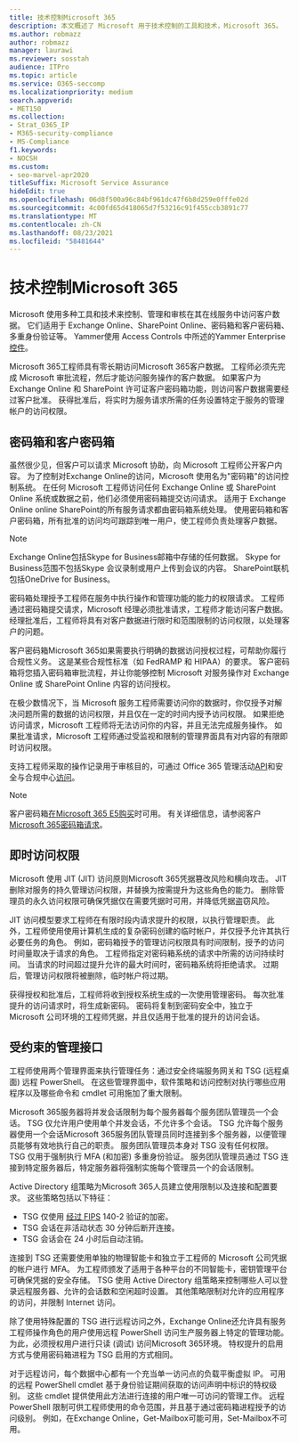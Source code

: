 ```yaml
---
title: 技术控制Microsoft 365
description: 本文概述了 Microsoft 用于技术控制的工具和技术，Microsoft 365。
ms.author: robmazz
author: robmazz
manager: laurawi
ms.reviewer: sosstah
audience: ITPro
ms.topic: article
ms.service: O365-seccomp
ms.localizationpriority: medium
search.appverid:
- MET150
ms.collection:
- Strat_O365_IP
- M365-security-compliance
- MS-Compliance
f1.keywords:
- NOCSH
ms.custom:
- seo-marvel-apr2020
titleSuffix: Microsoft Service Assurance
hideEdit: true
ms.openlocfilehash: 06d8f500a96c84bf961dc47f6b8d259e0fffe02d
ms.sourcegitcommit: 4c00fd65d418065d7f53216c91f455ccb3891c77
ms.translationtype: MT
ms.contentlocale: zh-CN
ms.lasthandoff: 08/23/2021
ms.locfileid: "58481644"
---
```

# <a name="technology-controls-in-microsoft-365"></a>技术控制Microsoft 365 

Microsoft 使用多种工具和技术来控制、管理和审核在其在线服务中访问客户数据。 它们适用于 Exchange Online、SharePoint Online、密码箱和客户密码箱、多重身份验证等。 Yammer使用 Access Controls 中所述的Yammer Enterprise[控件](assurance-yammer-enterprise-access-controls.md)。

Microsoft 365工程师具有零长期访问Microsoft 365客户数据。 工程师必须先完成 Microsoft 审批流程，然后才能访问服务操作的客户数据。 如果客户为 Exchange Online 和 SharePoint 许可证客户密码箱功能，则访问客户数据需要经过客户批准。 获得批准后，将实时为服务请求所需的任务设置特定于服务的管理帐户的访问权限。

## <a name="lockbox-and-customer-lockbox"></a>密码箱和客户密码箱

虽然很少见，但客户可以请求 Microsoft 协助，向 Microsoft 工程师公开客户内容。 为了控制对Exchange Online的访问，Microsoft 使用名为"密码箱"的访问控制系统。 在任何 Microsoft 工程师访问任何 Exchange Online 或 SharePoint Online 系统或数据之前，他们必须使用密码箱提交访问请求。 适用于 Exchange Online online SharePoint的所有服务请求都由密码箱系统处理。 使用密码箱和客户密码箱，所有批准的访问均可跟踪到唯一用户，使工程师负责处理客户数据。

> [!NOTE]
> Exchange Online包括Skype for Business邮箱中存储的任何数据。 Skype for Business范围不包括Skype 会议录制或用户上传到会议的内容。 SharePoint联机包括OneDrive for Business。

密码箱处理授予工程师在服务中执行操作和管理功能的能力的权限请求。 工程师通过密码箱提交请求，Microsoft 经理必须批准请求，工程师才能访问客户数据。 经理批准后，工程师将具有对客户数据进行限时和范围限制的访问权限，以处理客户的问题。

客户密码箱Microsoft 365如果需要执行明确的数据访问授权过程，可帮助你履行合规性义务。 这是某些合规性标准（如 FedRAMP 和 HIPAA）的要求。 客户密码箱将您插入密码箱审批流程，并让你能够控制 Microsoft 对服务操作对 Exchange Online 或 SharePoint Online 内容的访问授权。

在极少数情况下，当 Microsoft 服务工程师需要访问你的数据时，你仅授予对解决问题所需的数据的访问权限，并且仅在一定的时间内授予访问权限。 如果拒绝访问请求，Microsoft 工程师将无法访问你的内容，并且无法完成服务操作。 如果批准请求，Microsoft 工程师通过受监视和限制的管理界面具有对内容的有限即时访问权限。

支持工程师采取的操作记录用于审核目的，可通过 Office 365 管理活动[API](/office/office-365-management-api/get-started-with-office-365-management-apis)和安全与合规中心[访问](https://protection.office.com/)。

>[!NOTE]
> 客户密码箱[在Microsoft 365 E5购买](https://products.office.com/business/office-365-enterprise-e5-business-software)时可用。 有关详细信息，请参阅客户[Microsoft 365密码箱请求](https://support.office.com/article/Office-365-Customer-Lockbox-Requests-36f9cdd1-e64c-421b-a7e4-4a54d16440a2)。

## <a name="just-in-time-access"></a>即时访问权限

Microsoft 使用 JIT (JIT) 访问原则Microsoft 365凭据篡改风险和横向攻击。 JIT 删除对服务的持久管理访问权限，并替换为按需提升为这些角色的能力。 删除管理员的永久访问权限可确保凭据仅在需要凭据时可用，并降低凭据盗窃风险。

JIT 访问模型要求工程师在有限时段内请求提升的权限，以执行管理职责。 此外，工程师使用使用计算机生成的复杂密码创建的临时帐户，并仅授予允许其执行必要任务的角色。 例如，密码箱授予的管理访问权限具有时间限制，授予的访问时间量取决于请求的角色。 工程师指定对密码箱系统的请求中所需的访问持续时间。 当请求的时间超过提升允许的最大时间时，密码箱系统将拒绝请求。 过期后，管理访问权限将被删除，临时帐户将过期。

获得授权和批准后，工程师将收到授权系统生成的一次使用管理密码。 每次批准提升的访问请求时，将生成新密码。 密码将复制到密码安全中，独立于 Microsoft 公司环境的工程师凭据，并且仅适用于批准的提升的访问会话。

## <a name="constrained-management-interfaces"></a>受约束的管理接口

工程师使用两个管理界面来执行管理任务：通过安全终端服务网关和 TSG (远程桌面) 远程 PowerShell。 在这些管理界面中，软件策略和访问控制对执行哪些应用程序以及哪些命令和 cmdlet 可用施加了重大限制。

Microsoft 365服务器将并发会话限制为每个服务器每个服务团队管理员一个会话。 TSG 仅允许用户使用单个并发会话，不允许多个会话。 TSG 允许每个服务器使用一个会话Microsoft 365服务团队管理员同时连接到多个服务器，以便管理员能够有效地执行自己的职责。 服务团队管理员本身对 TSG 没有任何权限。 TSG 仅用于强制执行 MFA (和加密) 多重身份验证。 服务团队管理员通过 TSG 连接到特定服务器后，特定服务器将强制实施每个管理员一个的会话限制。

Active Directory 组策略为Microsoft 365人员建立使用限制以及连接和配置要求。 这些策略包括以下特征：

- TSG 仅使用 [经过 FIPS](https://www.microsoft.com/TrustCenter/Compliance/FIPS) 140-2 验证的加密。
- TSG 会话在非活动状态 30 分钟后断开连接。
- TSG 会话会在 24 小时后自动注销。

连接到 TSG 还需要使用单独的物理智能卡和独立于工程师的 Microsoft 公司凭据的帐户进行 MFA。 为工程师颁发了适用于各种平台的不同智能卡，密钥管理平台可确保凭据的安全存储。 TSG 使用 Active Directory 组策略来控制哪些人可以登录远程服务器、允许的会话数和空闲超时设置。 其他策略限制对允许的应用程序的访问，并限制 Internet 访问。

除了使用特殊配置的 TSG 进行远程访问之外，Exchange Online还允许具有服务工程师操作角色的用户使用远程 PowerShell 访问生产服务器上特定的管理功能。 为此，必须授权用户进行只读 (调试) 访问Microsoft 365环境。 特权提升的启用方式与使用密码箱进程为 TSG 启用的方式相同。

对于远程访问，每个数据中心都有一个充当单一访问点的负载平衡虚拟 IP。 可用的远程 PowerShell cmdlet 基于身份验证期间获取的访问声明中标识的特权级别。 这些 cmdlet 提供使用此方法进行连接的用户唯一可访问的管理工作。 远程 PowerShell 限制可供工程师使用的命令范围，并且基于通过密码箱进程授予的访问级别。 例如，在Exchange Online，Get-Mailbox可能可用，Set-Mailbox不可用。
